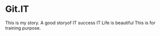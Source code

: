 # Git.IT
This is my story.
A good storyof IT success
IT Life is beautiful
This is for training purpose.
